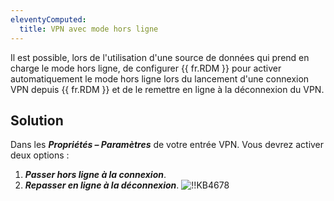 ```yaml
---
eleventyComputed:
  title: VPN avec mode hors ligne
---
```

Il est possible, lors de l'utilisation d'une source de données qui prend en charge le mode hors ligne, de configurer {{ fr.RDM }} pour activer automatiquement le mode hors ligne lors du lancement d'une connexion VPN depuis {{ fr.RDM }} et de le remettre en ligne à la déconnexion du VPN.

## Solution

Dans les ***Propriétés – Paramètres*** de votre entrée VPN. Vous devrez activer deux options :

1. ***Passer hors ligne à la connexion***.
1. ***Repasser en ligne à la déconnexion***.
![!!KB4678](https://cdnweb.devolutions.net/docs/docs_en_kb_KB4678.png)
